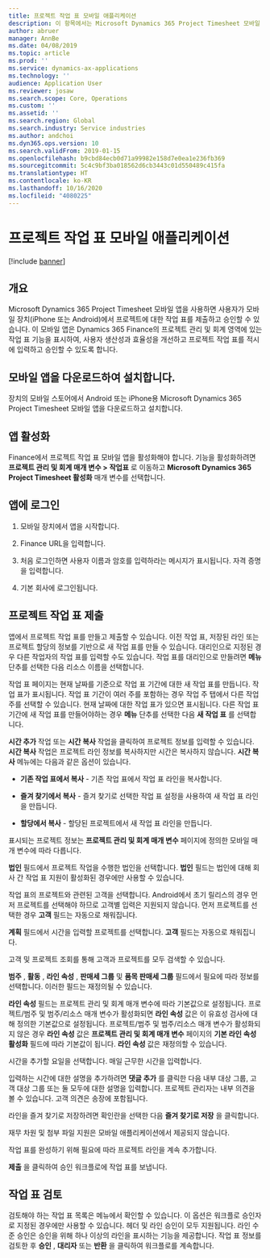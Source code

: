 ```yaml
---
title: 프로젝트 작업 표 모바일 애플리케이션
description: 이 항목에서는 Microsoft Dynamics 365 Project Timesheet 모바일 애플리케이션에 대한 정보를 제공합니다. 프로젝트 작업 표 모바일 앱을 사용하면 사용자가 모바일 장치에서 프로젝트에 대한 작업 표를 제출하고 승인할 수 있습니다.
author: abruer
manager: AnnBe
ms.date: 04/08/2019
ms.topic: article
ms.prod: ''
ms.service: dynamics-ax-applications
ms.technology: ''
audience: Application User
ms.reviewer: josaw
ms.search.scope: Core, Operations
ms.custom: ''
ms.assetid: ''
ms.search.region: Global
ms.search.industry: Service industries
ms.author: andchoi
ms.dyn365.ops.version: 10
ms.search.validFrom: 2019-01-15
ms.openlocfilehash: b9cbd84ecb0d71a99982e158d7e0ea1e236fb369
ms.sourcegitcommit: 5c4c9bf3ba018562d6cb3443c01d550489c415fa
ms.translationtype: HT
ms.contentlocale: ko-KR
ms.lasthandoff: 10/16/2020
ms.locfileid: "4080225"
---
```

# <a name="project-timesheet-mobile-application"></a>프로젝트 작업 표 모바일 애플리케이션

[!include [banner](../includes/banner.md)]

## <a name="overview"></a>개요

Microsoft Dynamics 365 Project Timesheet 모바일 앱을 사용하면 사용자가 모바일 장치(iPhone 또는 Android)에서 프로젝트에 대한 작업 표를 제출하고 승인할 수 있습니다. 이 모바일 앱은 Dynamics 365 Finance의 프로젝트 관리 및 회계 영역에 있는 작업 표 기능을 표시하여, 사용자 생산성과 효율성을 개선하고 프로젝트 작업 표를 적시에 입력하고 승인할 수 있도록 합니다.

## <a name="download-and-install-the-mobile-app"></a>모바일 앱을 다운로드하여 설치합니다.

장치의 모바일 스토어에서 Android 또는 iPhone용 Microsoft Dynamics 365 Project Timesheet 모바일 앱을 다운로드하고 설치합니다.

## <a name="enable-the-app"></a>앱 활성화 

Finance에서 프로젝트 작업 표 모바일 앱을 활성화해야 합니다. 기능을 활성화하려면 **프로젝트 관리 및 회계 매개 변수 \> 작업표** 로 이동하고 **Microsoft Dynamics 365 Project Timesheet 활성화** 매개 변수를 선택합니다.

## <a name="sign-in-to-the-app"></a>앱에 로그인

1.  모바일 장치에서 앱을 시작합니다.

2.  Finance URL을 입력합니다.

3.  처음 로그인하면 사용자 이름과 암호를 입력하라는 메시지가 표시됩니다. 자격 증명을 입력합니다.

4.  기본 회사에 로그인됩니다.

## <a name="submit-a-project-timesheet"></a>프로젝트 작업 표 제출

앱에서 프로젝트 작업 표를 만들고 제출할 수 있습니다. 이전 작업 표, 저장된 라인 또는 프로젝트 할당의 정보를 기반으로 새 작업 표를 만들 수 있습니다. 대리인으로 지정된 경우 다른 작업자의 작업 표를 입력할 수도 있습니다. 작업 표를 대리인으로 만들려면 **메뉴** 단추를 선택한 다음 리소스 이름을 선택합니다.

작업 표 페이지는 현재 날짜를 기준으로 작업 표 기간에 대한 새 작업 표를 만듭니다. 작업 표가 표시됩니다. 작업 표 기간이 여러 주를 포함하는 경우 작업 주 탭에서 다른 작업 주를 선택할 수 있습니다.
현재 날짜에 대한 작업 표가 있으면 표시됩니다. 다른 작업 표 기간에 새 작업 표를 만들어야하는 경우 **메뉴** 단추를 선택한 다음 **새 작업 표** 를 선택합니다.

**시간 추가** 작업 또는 **시간 복사** 작업을 클릭하여 프로젝트 정보를 입력할 수 있습니다. **시간 복사** 작업은 프로젝트 라인 정보를 복사하지만 시간은 복사하지 않습니다. **시간 복사** 메뉴에는 다음과 같은 옵션이 있습니다.

- **기존 작업 표에서 복사** - 기존 작업 표에서 작업 표 라인을 복사합니다.

- **즐겨 찾기에서 복사** - 즐겨 찾기로 선택한 작업 표 설정을 사용하여 새 작업 표 라인을 만듭니다.

- **할당에서 복사** - 할당된 프로젝트에서 새 작업 표 라인을 만듭니다.

표시되는 프로젝트 정보는 **프로젝트 관리 및 회계 매개 변수** 페이지에 정의한 모바일 매개 변수에 따라 다릅니다.

**법인** 필드에서 프로젝트 작업을 수행한 법인을 선택합니다. **법인** 필드는 법인에 대해 회사 간 작업 표 지원이 활성화된 경우에만 사용할 수 있습니다.

작업 표의 프로젝트와 관련된 고객을 선택합니다. Android에서 초기 릴리스의 경우 먼저 프로젝트를 선택해야 하므로 고객별 입력은 지원되지 않습니다. 먼저 프로젝트를 선택한 경우 **고객** 필드는 자동으로 채워집니다.

**계획** 필드에서 시간을 입력할 프로젝트를 선택합니다. **고객** 필드는 자동으로 채워집니다.

고객 및 프로젝트 조회를 통해 고객과 프로젝트를 모두 검색할 수 있습니다.

**범주** , **활동** , **라인 속성** , **판매세 그룹** 및 **품목 판매세 그룹** 필드에서  필요에 따라 정보를 선택합니다. 이러한 필드는 재정의될 수 있습니다.

**라인 속성** 필드는 프로젝트 관리 및 회계 매개 변수에 따라 기본값으로 설정됩니다. 프로젝트/범주 및 범주/리소스 매개 변수가 활성화되면 **라인 속성** 값은 이 유효성 검사에 대해 정의한 기본값으로 설정됩니다. 프로젝트/범주 및 범주/리소스 매개 변수가 활성화되지 않은 경우 **라인 속성** 값은 **프로젝트 관리 및 회계 매개 변수** 페이지의 **기본 라인 속성 활성화** 필드에 따라 기본값이 됩니다. **라인 속성** 값은 재정의할 수 있습니다.

시간을 추가할 요일을 선택합니다. 매일 근무한 시간을 입력합니다.

입력하는 시간에 대한 설명을 추가하려면 **댓글 추가** 를 클릭한 다음 내부 대상 그룹, 고객 대상 그룹 또는 둘 모두에 대한 설명을 입력합니다.
프로젝트 관리자는 내부 의견을 볼 수 있습니다. 고객 의견은 송장에 포함됩니다.

라인을 즐겨 찾기로 저장하려면 확인란을 선택한 다음 **즐겨 찾기로 저장** 을 클릭합니다.

재무 차원 및 첨부 파일 지원은 모바일 애플리케이션에서 제공되지 않습니다.

작업 표를 완성하기 위해 필요에 따라 프로젝트 라인을 계속 추가합니다.

**제출** 을 클릭하여 승인 워크플로에 작업 표를 보냅니다.

## <a name="review-timesheets"></a>작업 표 검토

검토해야 하는 작업 표 목록은 메뉴에서 확인할 수 있습니다. 이 옵션은 워크플로 승인자로 지정된 경우에만 사용할 수 있습니다. 헤더 및 라인 승인이 모두 지원됩니다. 라인 수준 승인은 승인을 위해 하나 이상의 라인을 표시하는 기능을 제공합니다. 작업 표 정보를 검토한 후 **승인** , **대리자** 또는 **반환** 을 클릭하여 워크플로를 계속합니다.
